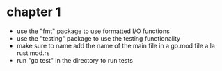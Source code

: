 # chapter 1

- use the "fmt" package to use formatted I/O functions
- use the "testing" package to use the testing functionality
- make sure to name add the name of the main file in a go.mod file a la rust mod.rs
- run "go test" in the directory to run tests
